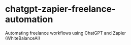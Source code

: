 # chatgpt-zapier-freelance-automation
Automating freelance workflows using ChatGPT and Zapier (WhiteBalanceAI)
